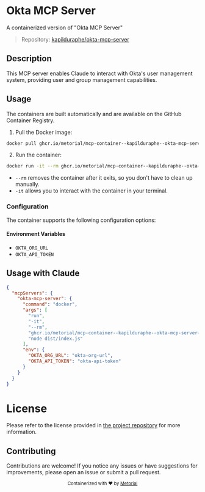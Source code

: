 
# Okta MCP Server

A containerized version of "Okta MCP Server"

> Repository: [kapilduraphe/okta-mcp-server](https://github.com/kapilduraphe/okta-mcp-server)

## Description

This MCP server enables Claude to interact with Okta's user management system, providing user and group management capabilities.


## Usage

The containers are built automatically and are available on the GitHub Container Registry.

1. Pull the Docker image:

```bash
docker pull ghcr.io/metorial/mcp-container--kapilduraphe--okta-mcp-server--okta-mcp-server
```

2. Run the container:

```bash
docker run -it --rm ghcr.io/metorial/mcp-container--kapilduraphe--okta-mcp-server--okta-mcp-server 
```

- `--rm` removes the container after it exits, so you don't have to clean up manually.
- `-it` allows you to interact with the container in your terminal.


### Configuration

The container supports the following configuration options:




#### Environment Variables

- `OKTA_ORG_URL`
- `OKTA_API_TOKEN`




## Usage with Claude

```json
{
  "mcpServers": {
    "okta-mcp-server": {
      "command": "docker",
      "args": [
        "run",
        "-it",
        "--rm",
        "ghcr.io/metorial/mcp-container--kapilduraphe--okta-mcp-server--okta-mcp-server",
        "node dist/index.js"
      ],
      "env": {
        "OKTA_ORG_URL": "okta-org-url",
        "OKTA_API_TOKEN": "okta-api-token"
      }
    }
  }
}
```

# License

Please refer to the license provided in [the project repository](https://github.com/kapilduraphe/okta-mcp-server) for more information.

## Contributing

Contributions are welcome! If you notice any issues or have suggestions for improvements, please open an issue or submit a pull request.

<div align="center">
  <sub>Containerized with ❤️ by <a href="https://metorial.com">Metorial</a></sub>
</div>
  